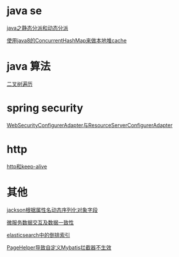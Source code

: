 

# java se
<p>
<a href="https://github.com/waterlang/java-/issues/2">java之静态分派和动态分派</a>

<a href="https://github.com/waterlang/java-/issues/4">使用java8的ConcurrentHashMap来做本地堆cache</a>
<p><p>

# java 算法
<p>
<a href="https://github.com/waterlang/java-/issues/1">二叉树遍历 </a>
<p><p>
  
# spring security
<p>
<a href="https://www.jianshu.com/p/fe1194ca8ecd">WebSecurityConfigurerAdapter与ResourceServerConfigurerAdapter </a>
<p>

# http
<p>
<a href="https://github.com/waterlang/java-/issues/3">http和keep-alive</a>
<p><p>

# 其他
<p>
<a href="https://www.jianshu.com/p/693bd2ee19b1">jackson根据属性名动态序列化对象字段</a> <p>
<a href="https://www.jianshu.com/p/b77a505a33bd">微服务数据交互及数据一致性</a> <p>
<a href="https://www.jianshu.com/p/c96576fcbcd9">elasticsearch中的倒排索引</a><p>
<a href="https://www.jianshu.com/p/8dc9f8a4cce9">PageHelper导致自定义Mybatis拦截器不生效</a><p>
<p>
